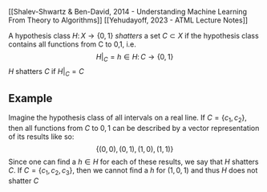 [[Shalev-Shwartz & Ben-David, 2014 - Understanding Machine Learning From Theory to Algorithms]]
[[Yehudayoff, 2023 - ATML Lecture Notes]]

A hypothesis class $H \colon X \rightarrow \{0, 1\}$ _shatters_ a set $C \subset X$ if the hypothesis class contains all functions from C to 0,1, i.e.
$$H|_C = h \in H \colon C \rightarrow \{0, 1\}$$
$H$ shatters $C$ if $H|_C = C$

## Example
Imagine the hypothesis class of all intervals on a real line.
If $C=\{c_1, c_2\}$, then all functions from $C$ to $0,1$ can be described by a vector representation of its results like so:
$$\{(0,0), (0,1), (1,0), (1,1)\}$$
Since one can find a $h\in H$ for each of these results, we say that $H$ shatters $C$.
If $C=\{c_1, c_2, c_3\}$, then we cannot find a $h$ for $(1, 0, 1)$ and thus $H$ does not shatter $C$